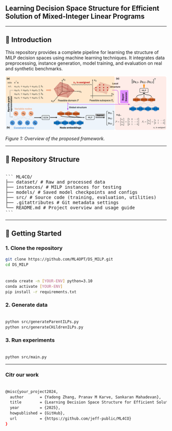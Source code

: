 <!-- # 🔧 Project Title -->

## Learning Decision Space Structure for Efficient Solution of Mixed-Integer Linear Programs

---

## 📖 Introduction

This repository provides a complete pipeline for learning the structure of MILP decision spaces using machine learning techniques. It integrates data preprocessing, instance generation, model training, and evaluation on real and synthetic benchmarks.

<p align="center">
  <img src="assets/illustration.png"/>
</p>

*Figure 1: Overview of the proposed framework.*

---

## 📁 Repository Structure

<pre> 
``` ML4CO/ 
├── dataset/ # Raw and processed data 
├── instances/ # MILP instances for testing 
├── models/ # Saved model checkpoints and configs 
├── src/ # Source code (training, evaluation, utilities) 
├── .gitattributes # Git metadata settings 
└── README.md # Project overview and usage guide 
``` 
</pre>


---

## 🚀 Getting Started

### 1. Clone the repository
```bash
git clone https://github.com/ML4OPT/DS_MILP.git
cd DS_MILP


conda create -n [YOUR-ENV] python=3.10
conda activate [YOUR-ENV]
pip install -r requirements.txt
```

### 2. Generate data
```bash

python src/generateParentILPs.py
python src/generateCHildrenILPs.py

```


### 3. Run experiments
```bash

python src/main.py

```


---


### Citr our work

```bash

@misc{your_project2024,
  author       = {Yadong Zhang, Pranav M Karve, Sankaran Mahadevan},
  title        = {Learning Decision Space Structure for Efficient Solution of Mixed-Integer Linear Programs},
  year         = {2025},
  howpublished = {GitHub},
  url          = {https://github.com/jeff-public/ML4CO}
}

```